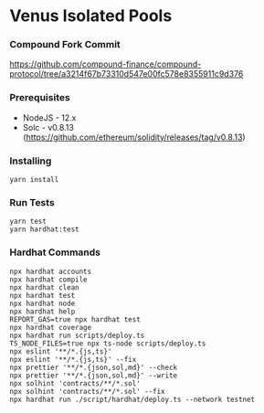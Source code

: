 # Venus Isolated Pools

### Compound Fork Commit

https://github.com/compound-finance/compound-protocol/tree/a3214f67b73310d547e00fc578e8355911c9d376

### Prerequisites

* NodeJS - 12.x
* Solc - v0.8.13 (https://github.com/ethereum/solidity/releases/tag/v0.8.13)

### Installing

```
yarn install
```

### Run Tests

```
yarn test
yarn hardhat:test
```

### Hardhat Commands

```
npx hardhat accounts
npx hardhat compile
npx hardhat clean
npx hardhat test
npx hardhat node
npx hardhat help
REPORT_GAS=true npx hardhat test
npx hardhat coverage
npx hardhat run scripts/deploy.ts
TS_NODE_FILES=true npx ts-node scripts/deploy.ts
npx eslint '**/*.{js,ts}'
npx eslint '**/*.{js,ts}' --fix
npx prettier '**/*.{json,sol,md}' --check
npx prettier '**/*.{json,sol,md}' --write
npx solhint 'contracts/**/*.sol'
npx solhint 'contracts/**/*.sol' --fix
npx hardhat run ./script/hardhat/deploy.ts --network testnet
```